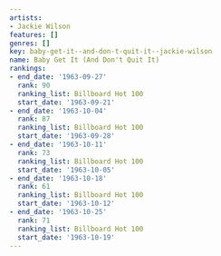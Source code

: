 ```yaml
---
artists:
- Jackie Wilson
features: []
genres: []
key: baby-get-it--and-don-t-quit-it--jackie-wilson
name: Baby Get It (And Don't Quit It)
rankings:
- end_date: '1963-09-27'
  rank: 90
  ranking_list: Billboard Hot 100
  start_date: '1963-09-21'
- end_date: '1963-10-04'
  rank: 87
  ranking_list: Billboard Hot 100
  start_date: '1963-09-28'
- end_date: '1963-10-11'
  rank: 73
  ranking_list: Billboard Hot 100
  start_date: '1963-10-05'
- end_date: '1963-10-18'
  rank: 61
  ranking_list: Billboard Hot 100
  start_date: '1963-10-12'
- end_date: '1963-10-25'
  rank: 71
  ranking_list: Billboard Hot 100
  start_date: '1963-10-19'
---
```


